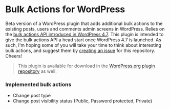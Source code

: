 # Bulk Actions for WordPress
Beta version of a WordPress plugin that adds additional bulk actions to the existing posts, users and comments admin screens in WordPress. Relies on the [bulk actions API introduced in WordPress 4.7][1]. This plugin is intended to give the bulk actions API a head start once WordPress 4.7 is launched. As such, I'm hoping some of you will take your time to think about interesting bulk actions, and suggest them by [creating an issue][2] for this repository. Cheers!

> This plugin is available for download in the [WordPress.org plugin repository][3] as well.

### Implemented bulk actions
- Change post type
- Change post visibility status (Public, Password protected, Private)

[1]: https://make.wordpress.org/core/2016/10/04/custom-bulk-actions/
[2]: https://github.com/engelen/bulk-actions/issues/new
[3]: https://wordpress.org/plugins/bulk-actions/
